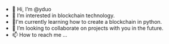 - 👋 Hi, I’m @yduo
- 👀 I’m interested in blockchain technology.
- 🌱I'm currently learning how to create a blockchain in python.
- 💞️ I’m looking to collaborate on projects with you in the future.
- 📫 How to reach me ...

<!---
yduo/yduo is a ✨ special ✨ repository because its `README.md` (this file) appears on your GitHub profile.
You can click the Preview link to take a look at your changes.
--->
